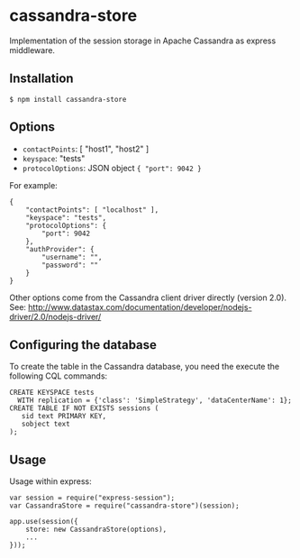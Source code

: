 cassandra-store
===============

Implementation of the session storage in Apache Cassandra as express middleware.

## Installation

```
$ npm install cassandra-store
```

## Options

- `contactPoints`: [ "host1", "host2" ]
- `keyspace`: "tests"
- `protocolOptions`: JSON object `{ "port": 9042 }`

For example:

```
{
    "contactPoints": [ "localhost" ],
    "keyspace": "tests",
    "protocolOptions": {
        "port": 9042
    },
    "authProvider": {
        "username": "",
        "password": ""
    }
}
```

Other options come from the Cassandra client driver directly (version 2.0).
See: http://www.datastax.com/documentation/developer/nodejs-driver/2.0/nodejs-driver/

## Configuring the database

To create the table in the Cassandra database, you need the execute the
following CQL commands:

```
CREATE KEYSPACE tests
  WITH replication = {'class': 'SimpleStrategy', 'dataCenterName': 1};
CREATE TABLE IF NOT EXISTS sessions (
   sid text PRIMARY KEY,
   sobject text
);
```

## Usage

Usage within express:

```
var session = require("express-session");
var CassandraStore = require("cassandra-store")(session);

app.use(session({
    store: new CassandraStore(options),
    ...
}));
```
